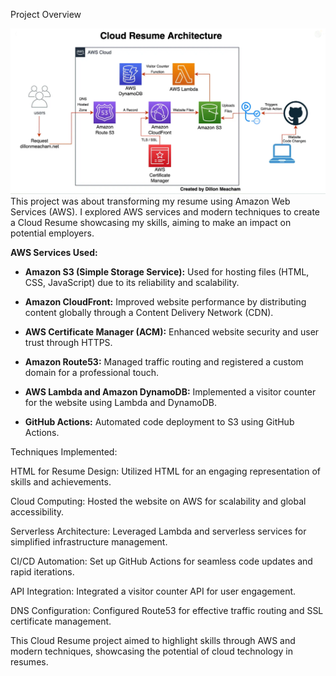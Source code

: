 Project Overview <p>

<img src="CloudResumeArchitecture.jpg" alt="Cloud Resume Architecture">
This project was about transforming my resume using Amazon Web Services (AWS). I explored AWS services and modern techniques to create a Cloud Resume showcasing my skills, aiming to make an impact on potential employers. <p>

**AWS Services Used:**

- **Amazon S3 (Simple Storage Service):** Used for hosting files (HTML, CSS, JavaScript) due to its reliability and scalability.

- **Amazon CloudFront:** Improved website performance by distributing content globally through a Content Delivery Network (CDN).

- **AWS Certificate Manager (ACM):** Enhanced website security and user trust through HTTPS.

- **Amazon Route53:** Managed traffic routing and registered a custom domain for a professional touch.

- **AWS Lambda and Amazon DynamoDB:** Implemented a visitor counter for the website using Lambda and DynamoDB.

- **GitHub Actions:** Automated code deployment to S3 using GitHub Actions.


Techniques Implemented:

HTML for Resume Design: Utilized HTML for an engaging representation of skills and achievements.

Cloud Computing: Hosted the website on AWS for scalability and global accessibility.

Serverless Architecture: Leveraged Lambda and serverless services for simplified infrastructure management.

CI/CD Automation: Set up GitHub Actions for seamless code updates and rapid iterations.

API Integration: Integrated a visitor counter API for user engagement.

DNS Configuration: Configured Route53 for effective traffic routing and SSL certificate management.

This Cloud Resume project aimed to highlight skills through AWS and modern techniques, showcasing the potential of cloud technology in resumes.